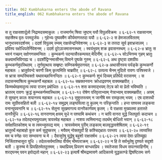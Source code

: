 ```yaml
---
title: 062 Kumbhakarna enters the abode of Ravana
title_english: 062 Kumbhakarna enters the abode of Ravana

---
```

<div class="audioEmbed"  caption="श्रीराम-हरिसीताराममूर्ति-घनपाठिभ्यां वचनम्" src="https://archive.org/download/Ramayana-recitation-Sriram-harisItArAmamUrti-Ghanapaati-v2/Kanda_6/Kanda_6_YK-062-Kumbhakarna_enters_the_abode_of_Ravana_0.mp3"></div>
स तु राक्षसशार्दूलो निद्रामदसमाकुलः ।  
राजमार्गम् श्रिया जुष्टम् ययौ विपुलविक्रमः ॥ ६-६२-१  
राक्षसानाम् सहस्रैश्च वृतः परमदुर्जयः ।  
गृहेभ्यः पुष्पवर्षेण कीर्यमाणस्तदा ययौ ॥ ६-६२-२  
स हेमजालविततम् भानुभास्वरदर्शनम् ।  
ददर्श विपुलम् रम्यम् राक्षसेन्द्रनिवेशनम् ॥ ६-६२-३  
स तत्तदा सूर्य इवाभ्रजालम् ।  
प्रविश्य रक्षोधिपतेर्निवेशनम् ।  
ददर्श दूरेऽग्रजमासनस्थम् ।  
स्वयंभुवम् शक्र इवासनस्थम् ॥ ६-६२-४  
भ्रातुः स भवनं गच्छन् रक्षोगणसमन्वितः ।  
कुम्भकर्णः पदन्यासैरकम्पयत् मेदिनीम् ॥ ६-६२-५  
सोऽभिगम्य गृहम् भ्रातुः कक्ष्यामभिविगाह्य च ।  
ददर्शोद्विग्नमासीनम् विमाने पुष्पके गुरुम् ॥ ६-६२-६  
अथ दृष्ट्वा दशग्रीवः कुम्भकर्णमुपस्थितम् ।  
तूर्णमुत्थाय सम्हृष्टः सम्निकर्षमुपानयत् ॥ ६-६२-७  
अथासीनस्य पर्यङ्के कुम्भकर्णो महाबलः ।  
भ्रातुर्ववन्दे चरणौ किम् कृत्यमिति चाब्रवीत् ॥ ६-६२-८  
उत्पत्य चैनम् मुदितो रावणः परिषस्वजे ।  
स भ्रात्रा सम्परिष्वक्तो यथावच्छाभिनन्दितः ॥ ६-६२-९  
कुम्भकर्णः शुभं दिव्यम् प्रतिपेदे वरासनम् ।  
स तदासनमाश्रित्य कुम्भकर्णो महाबलः ॥ ६-६२-१०  
सम्रक्तनयनः क्रोधाद्रवणम् वाक्यमब्रवीत् ।  
किम्मर्थमहमादृत्य त्वया राजन् प्रबोधितः ॥ ६-६२-११  
शस कस्माद्भयम् तेऽत्र को वा प्रेतो भविष्यति ।  
भ्रातरम् रावणः क्रुद्धं कुम्भकर्णमवस्थितम् ॥ ६-६२-१२  
रोषेण परिवृत्ताभ्याम् नेत्राभ्याम् वाक्यमब्रवीत् ।  
अयम् ते सुमहन् कालः शयानस्य महाबल ॥ ६-६२-१३  
सुषुप्तस्त्वम् न जानीषे मम रामकृतम् भयम् ।  
एष दाशरथी रामः सुग्रीवसहितो बली ॥ ६-६२-१४  
समुद्रम् लङ्घयित्वा तु कुलम् नः परिकृन्तति ।  
हन्त पश्यस्व लङ्कया वनान्युपवनानि च ॥ ६-६२-१५  
सेतुना सुखमागत्य वानरैकार्णवम् कृतम् ।  
ये राक्षसा मुख्यतमा हतास्ते वानरैर्युधि ॥ ६-६२-१६  
वानराणाम् क्षयम् युधे न पश्यामि कथंचन ।  
न चापि वानरा युद्धे जितपूर्वाः कदाचन ॥ ६-६२-१७  
तदेतद्भयमुत्पन्नम् त्रायस्वेह महाबल ।  
नाशय त्वमिमानद्य तदर्थम् बोधितो भवान् ॥ ६-६२-१८  
सर्वक्षपितकोशम् च स त्वमभ्युपपद्य माम् ।  
त्रायस्वेमाम् पुरीम् लङ्काम् बालवृद्धावशेषिताम् ॥ ६-६२-१९  
भ्रातुरर्थे महाबाहो कुरु कर्म सुदुष्करम् ।  
मयैवम् नोक्तपुर्वो हि कश्चिद्भ्रातः परम्तप ॥ ६-६२-२०  
त्वय्यस्ति मम च स्नेहः परा सम्भावना च मे ।  
दैवासुरेषु युद्धेषु बहुशो राक्षसर्षभ ॥ ६-६२-२१  
त्वया देवाः प्रतिव्यूह्य निर्जिताश्चासुरा युधि ।  
तदेतत्सर्वमातिष्ठ वीर्यम् भीमपराक्रम् ॥ ६-६२-२२  
न हि ते सर्वभूतेषु दृश्यते सदृशो बली ।  
कुरुष्व मे प्रियहितमेतदुत्तमम् ।  
यथाप्रियम् प्रियरण बान्धवप्रिय ।  
स्वतेजसा विधम सपत्नवाहिनीम् ।  
शरद्घनम् पवन इवोद्यतो महान् ॥ ६-६२-२३  
इत्यार्षे श्रीमद्रामायणे आदिकाव्ये युद्धकाण्डे द्विषष्टितमः सर्गः